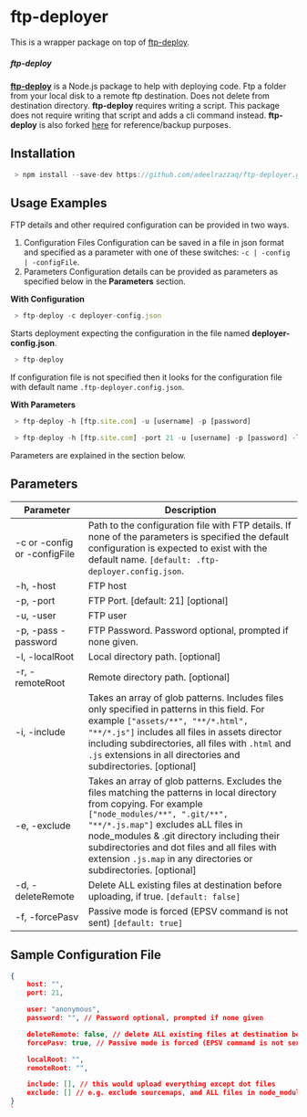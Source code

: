 # ftp-deployer
This is a wrapper package on top of [ftp-deploy](https://github.com/simonh1000/ftp-deploy).

##### ftp-deploy

**[ftp-deploy](https://github.com/simonh1000/ftp-deploy)** is a Node.js package to help with deploying code. Ftp a folder from your local disk to a remote ftp destination. Does not delete from destination directory.
**ftp-deploy** requires writing a script. This package does not require writing that script and adds a cli command instead.
**ftp-deploy** is also forked [here](https://github.com/adeelrazzaq/ftp-deploy) for reference/backup purposes.

## Installation

```js
 > npm install --save-dev https://github.com/adeelrazzaq/ftp-deployer.git
```

## Usage Examples
FTP details and other required configuration can be provided in two ways.
1. Configuration Files
Configuration can be saved in a file in json format and specified as a parameter with one of these switches: `-c | -config | -configFile`.
2. Parameters
Configuration details can be provided as parameters as specified below in the **Parameters** section.

**With Configuration**

```js
 > ftp-deploy -c deployer-config.json
```
Starts deployment expecting the configuration in the file named **deployer-config.json**.

```js
 > ftp-deploy
```
If configuration file is not specified then it looks for the configuration file with default name `.ftp-deployer.config.json`.



**With Parameters**
```js
 > ftp-deploy -h [ftp.site.com] -u [username] -p [password]
```

```js
 > ftp-deploy -h [ftp.site.com] -port 21 -u [username] -p [password] -l [local_dir] -r [remote_dir] -i '["assets/**", "**/*.html", "**/*.js"]' -e '["node_modules/**", ".git/**", "**/*.js.map"]'
```

Parameters are explained in the section below.


## Parameters

Parameter | Description
------------ | -------------
-c or -config or -configFile | Path to the configuration file with FTP details. If none of the parameters is specified the default configuration  is expected to exist with the default name. `[default: .ftp-deployer.config.json`.
-h, -host | FTP host
-p, -port | FTP Port. [default: 21]  [optional]
-u, -user | FTP user
-p, -pass -password | FTP Password. Password optional, prompted if none given.
-l, -localRoot | Local directory path. [optional]
-r, -remoteRoot | Remote directory path. [optional]
-i, -include | Takes an array of glob patterns. Includes files only specified in patterns in this field. For example `["assets/**", "**/*.html", "**/*.js"]` includes all files in assets director including subdirectories, all files with `.html` and `.js` extensions in all directories and subdirectories. [optional]
-e, -exclude | Takes an array of glob patterns. Excludes the files matching the patterns in local directory from copying. For example `["node_modules/**", ".git/**", "**/*.js.map"]` excludes aLL files in node_modules & .git directory including their subdirectories and dot files and all files with extension `.js.map` in any directories or subdirectories. [optional]
-d, -deleteRemote | Delete ALL existing files at destination before uploading, if true. `[default: false]`
-f, -forcePasv | Passive mode is forced (EPSV command is not sent) `[default: true]`


## Sample Configuration File

```json
{
    host: "",
    port: 21,

    user: "anonymous",
    password: "", // Password optional, prompted if none given

    deleteRemote: false, // delete ALL existing files at destination before uploading, if true
    forcePasv: true, // Passive mode is forced (EPSV command is not sent)

    localRoot: "",
    remoteRoot: "",

    include: [], // this would upload everything except dot files
    exclude: [] // e.g. exclude sourcemaps, and ALL files in node_modules (including dot files)
}
`
